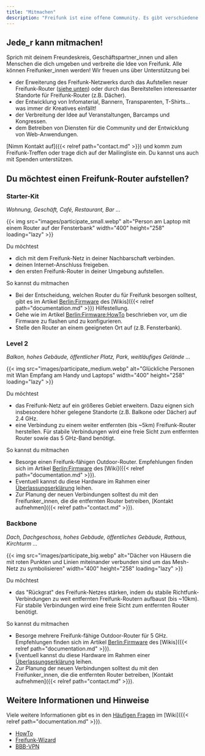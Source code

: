 ```yaml
---
title: "Mitmachen"
description: "Freifunk ist eine offene Community. Es gibt verschiedene Möglichkeiten der Beteiligung. Schau dir an, welches Level zu dir passt."
---
```


## Jede\_r kann mitmachen!

Sprich mit deinem Freundeskreis, Geschäftspartner\_innen und allen Menschen die dich umgeben und verbreite die Idee von Freifunk. Alle können Freifunker\_innen werden! Wir freuen uns über Unterstützung bei

* der Erweiterung des Freifunk-Netzwerks durch das Aufstellen neuer Freifunk-Router ([siehe unten](#du-möchtest-einen-freifunk-router-aufstellen)) oder durch das Bereitstellen interessanter Standorte für Freifunk-Router (z.B. Dächer).
* der Entwicklung von Infomaterial, Bannern, Transparenten, T-Shirts... was immer dir Kreatives einfällt!
* der Verbreitung der Idee auf Veranstaltungen, Barcamps und Kongressen.
* dem Betreiben von Diensten für die Community und der Entwicklung von Web-Anwendungen.

[Nimm Kontakt auf]({{< relref path="contact.md" >}}) und komm zum Freifunk-Treffen oder trage dich auf der Mailingliste ein. Du kannst uns auch mit Spenden unterstützen.

## Du möchtest einen Freifunk-Router aufstellen?

### Starter-Kit

_Wohnung, Geschäft, Café, Restaurant, Bar ..._

{{< img src="images/participate_small.webp" alt="Person am Laptop mit einem Router auf der Fensterbank" width="400" height="258" loading="lazy" >}}

Du möchtest

* dich mit dem Freifunk-Netz in deiner Nachbarschaft verbinden.
* deinen Internet-Anschluss freigeben.
* den ersten Freifunk-Router in deiner Umgebung aufstellen.

So kannst du mitmachen

* Bei der Entscheidung, welchen Router du für Freifunk besorgen solltest, gibt es im Artikel [Berlin:Firmware](https://wiki.freifunk.net/Berlin:Firmware#Unterst.C3.BCtzte_Router) des [Wikis]({{< relref path="documentation.md" >}}) Hilfestellung.
* Gehe wie im Artikel [Berlin:Firmware:HowTo](https://wiki.freifunk.net/Berlin:Firmware/HowTo) beschrieben vor, um die Firmware zu flashen und zu konfigurieren.
* Stelle den Router an einem geeigneten Ort auf (z.B. Fensterbank).

### Level 2

_Balkon, hohes Gebäude, öffentlicher Platz, Park, weitläufiges Gelände ..._

{{< img src="images/participate_medium.webp" alt="Glückliche Personen mit Wlan Empfang am Handy und Laptops" width="400" height="258" loading="lazy" >}}

Du möchtest

* das Freifunk-Netz auf ein größeres Gebiet erweitern. Dazu eignen sich insbesondere höher gelegene Standorte (z.B. Balkone oder Dächer) auf 2.4 GHz.
* eine Verbindung zu einem weiter entfernten (bis ~5km) Freifunk-Router herstellen. Für stabile Verbindungen wird eine freie Sicht zum entfernten Router sowie das 5 GHz-Band benötigt.

So kannst du mitmachen

* Besorge einen Freifunk-fähigen Outdoor-Router. Empfehlungen finden sich im Artikel [Berlin:Firmware](https://wiki.freifunk.net/Berlin:Firmware#Unterst.C3.BCtzte_Router) des [Wiki]({{< relref path="documentation.md" >}}).
* Eventuell kannst du diese Hardware im Rahmen einer [Überlassungserklärung](https://wiki.freifunk.net/Berlin:%C3%9Cberlassungserkl%C3%A4rung) leihen.
* Zur Planung der neuen Verbindungen solltest du mit den Freifunker\_innen, die die entfernten Router betreiben, [Kontakt aufnehmen]({{< relref path="contact.md" >}}).

### Backbone

_Dach, Dachgeschoss, hohes Gebäude, öffentliches Gebäude, Rathaus, Kirchturm ..._

{{< img src="images/participate_big.webp" alt="Dächer von Häusern die mit roten Punkten und Linien miteinander verbunden sind um das Mesh-Netz zu symbolisieren" width="400" height="258" loading="lazy" >}}

Du möchtest

* das "Rückgrat" des Freifunk-Netzes stärken, indem du stabile Richtfunk-Verbindungen zu weit entfernten Freifunk-Routern aufbaust (bis ~10km). Für stabile Verbindungen wird eine freie Sicht zum entfernten Router benötigt.

So kannst du mitmachen

* Besorge mehrere Freifunk-fähige Outdoor-Router für 5 GHz. Empfehlungen finden sich im Artikel [Berlin:Firmware](https://wiki.freifunk.net/Berlin:Firmware#Unterst.C3.BCtzte_Hardware) des [Wikis]({{< relref path="documentation.md" >}}).
* Eventuell kannst du diese Hardware im Rahmen einer [Überlassungserklärung](https://wiki.freifunk.net/Berlin:%C3%9Cberlassungserkl%C3%A4rung) leihen.
* Zur Planung der neuen Verbindungen solltest du mit den Freifunker\_innen, die die entfernten Router betreiben, [Kontakt aufnehmen]({{< relref path="contact.md" >}}).

## Weitere Informationen und Hinweise

Viele weitere Informationen gibt es in den [Häufigen Fragen](https://wiki.freifunk.net/Berlin:FAQ) im [Wiki]({{< relref path="documentation.md" >}}).

* [HowTo](https://wiki.freifunk.net/Berlin:Firmware/HowTo)
* [Freifunk-Wizard](https://config.berlin.freifunk.net)
* [BBB-VPN](https://wiki.freifunk.net/Berlin:BBB-VPN)
